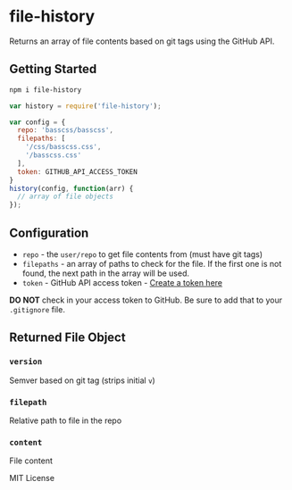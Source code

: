 # file-history

Returns an array of file contents based on git tags using the GitHub API.

## Getting Started

```bash
npm i file-history
```

```js
var history = require('file-history');

var config = {
  repo: 'basscss/basscss',
  filepaths: [
    '/css/basscss.css',
    '/basscss.css'
  ],
  token: GITHUB_API_ACCESS_TOKEN
}
history(config, function(arr) {
  // array of file objects
});

```

## Configuration

- `repo` - the `user/repo` to get file contents from (must have git tags)
- `filepaths` - an array of paths to check for the file. If the first one is not found, the next path in the array will be used.
- `token` - GitHub API access token - [Create a token here](https://github.com/settings/tokens)

**DO NOT** check in your access token to GitHub. Be sure to add that to your `.gitignore` file.

## Returned File Object

### `version`
Semver based on git tag (strips initial `v`)

### `filepath`
Relative path to file in the repo

### `content`
File content

MIT License

